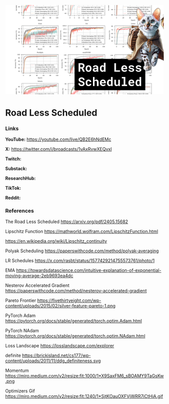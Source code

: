 ![thumbnail](thumbnail.png)

# Road Less Scheduled

### Links

**YouTube:** https://youtube.com/live/QB2E6hNdEMc

**X:** https://twitter.com/i/broadcasts/1vAxRvwXEQvxl

**Twitch:**

**Substack:**

**ResearchHub:**

**TikTok:**

**Reddit:**

### References

The Road Less Scheduled
https://arxiv.org/pdf/2405.15682

Lipschitz Function
https://mathworld.wolfram.com/LipschitzFunction.html

https://en.wikipedia.org/wiki/Lipschitz_continuity

Polyak Scheduling
https://paperswithcode.com/method/polyak-averaging

LR Schedules
https://x.com/rasbt/status/1577429214755573761/photo/1

EMA
https://towardsdatascience.com/intuitive-explanation-of-exponential-moving-average-2eb9693ea4dc

Nesterov Accelerated Gradient
https://paperswithcode.com/method/nesterov-accelerated-gradient

Pareto Frontier
https://fivethirtyeight.com/wp-content/uploads/2015/02/silver-feature-pareto-1.png

PyTorch Adam
https://pytorch.org/docs/stable/generated/torch.optim.Adam.html

PyTorch NAdam
https://pytorch.org/docs/stable/generated/torch.optim.NAdam.html

Loss Landscape
https://losslandscape.com/explorer

definite
https://brickisland.net/cs177/wp-content/uploads/2011/11/ddg_definiteness.svg

Momentum
https://miro.medium.com/v2/resize:fit:1000/1*X9SaxFM6_sBOAMY9TaGsKw.png

Optimizers Gif
https://miro.medium.com/v2/resize:fit:1240/1*SjtKOauOXFVjWRR7iCtHiA.gif
